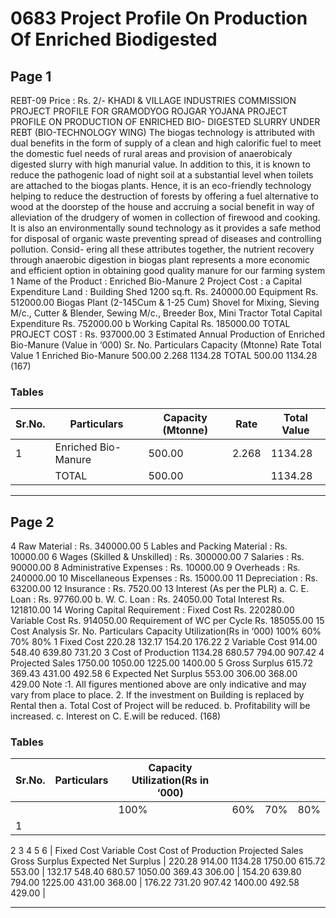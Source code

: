 # 0683 Project Profile On Production Of Enriched Biodigested

## Page 1

REBT-09 Price : Rs. 2/- KHADI & VILLAGE INDUSTRIES COMMISSION PROJECT PROFILE FOR GRAMODYOG ROJGAR YOJANA PROJECT PROFILE ON PRODUCTION OF ENRICHED BIO- DIGESTED SLURRY UNDER REBT (BIO-TECHNOLOGY WING) The biogas technology is attributed with dual benefits in the form of supply of a clean and high calorific fuel to meet the domestic fuel needs of rural areas and provision of anaerobicaly digested slurry with high manurial value. In addition to this, it is known to reduce the pathogenic load of night soil at a substantial level when toilets are attached to the biogas plants. Hence, it is an eco-friendly technology helping to reduce the destruction of forests by offering a fuel alternative to wood at the doorstep of the house and accruing a social benefit in way of alleviation of the drudgery of women in collection of firewood and cooking. It is also an environmentally sound technology as it provides a safe method for disposal of organic waste preventing spread of diseases and controlling pollution. Consid- ering all these attributes together, the nutrient recovery through anaerobic digestion in biogas plant represents a more economic and efficient option in obtaining good quality manure for our farming system 1 Name of the Product : Enriched Bio-Manure 2 Project Cost : a Capital Expenditure Land : Building Shed 1200 sq.ft. Rs. 240000.00 Equipment Rs. 512000.00 Biogas Plant (2-145Cum & 1-25 Cum) Shovel for Mixing, Sieving M/c., Cutter & Blender, Sewing M/c., Breeder Box, Mini Tractor Total Capital Expenditure Rs. 752000.00 b Working Capital Rs. 185000.00 TOTAL PROJECT COST : Rs. 937000.00 3 Estimated Annual Production of Enriched Bio-Manure (Value in ‘000) Sr. No. Particulars Capacity (Mtonne) Rate Total Value 1 Enriched Bio-Manure 500.00 2.268 1134.28 TOTAL 500.00 1134.28 (167)

### Tables

| Sr.No. | Particulars | Capacity (Mtonne) | Rate | Total Value |
|---|---|---|---|---|
| 1 | Enriched Bio-Manure | 500.00 | 2.268 | 1134.28 |
|  | TOTAL | 500.00 |  | 1134.28 |

---

## Page 2

4 Raw Material : Rs. 340000.00 5 Lables and Packing Material : Rs. 10000.00 6 Wages (Skilled & Unskilled) : Rs. 300000.00 7 Salaries : Rs. 90000.00 8 Administrative Expenses : Rs. 10000.00 9 Overheads : Rs. 240000.00 10 Miscellaneous Expenses : Rs. 15000.00 11 Depreciation : Rs. 63200.00 12 Insurance : Rs. 7520.00 13 Interest (As per the PLR) a. C. E. Loan : Rs. 97760.00 b. W. C. Loan : Rs. 24050.00 Total Interest Rs. 121810.00 14 Woring Capital Requirement : Fixed Cost Rs. 220280.00 Variable Cost Rs. 914050.00 Requirement of WC per Cycle Rs. 185055.00 15 Cost Analysis Sr. No. Particulars Capacity Utilization(Rs in ‘000) 100% 60% 70% 80% 1 Fixed Cost 220.28 132.17 154.20 176.22 2 Variable Cost 914.00 548.40 639.80 731.20 3 Cost of Production 1134.28 680.57 794.00 907.42 4 Projected Sales 1750.00 1050.00 1225.00 1400.00 5 Gross Surplus 615.72 369.43 431.00 492.58 6 Expected Net Surplus 553.00 306.00 368.00 429.00 Note :1. All figures mentioned above are only indicative and may vary from place to place. 2. If the investment on Building is replaced by Rental then a. Total Cost of Project will be reduced. b. Profitability will be increased. c. Interest on C. E.will be reduced. (168)

### Tables

| Sr.No. | Particulars | Capacity Utilization(Rs in ‘000) |  |  |  |
|---|---|---|---|---|---|
|  |  | 100% | 60% | 70% | 80% |
| 1
2
3
4
5
6 | Fixed Cost
Variable Cost
Cost of Production
Projected Sales
Gross Surplus
Expected Net Surplus | 220.28
914.00
1134.28
1750.00
615.72
553.00 | 132.17
548.40
680.57
1050.00
369.43
306.00 | 154.20
639.80
794.00
1225.00
431.00
368.00 | 176.22
731.20
907.42
1400.00
492.58
429.00 |

---
